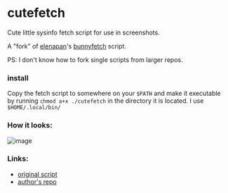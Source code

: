 # cutefetch
Cute little sysinfo fetch script for use in screenshots.

A "fork" of [elenapan](https://github.com/elenapan)'s [bunnyfetch](https://github.com/elenapan/dotfiles/blob/master/bin/bunnyfetch) script.

PS: I don't know how to fork single scripts from larger repos.

### install
Copy the fetch script to somewhere on your `$PATH` and make it executable by running `chmod a+x ./cutefetch` in the directory it is located.
I use `$HOME/.local/bin/`

### How it looks:
![image](https://user-images.githubusercontent.com/50134239/106631109-a1e44400-65a6-11eb-9a66-b094904f46bd.png)

### Links:
- [original script](https://github.com/elenapan/dotfiles/blob/master/bin/bunnyfetch)
- [author's repo](https://github.com/elenapan/dotfiles/)
